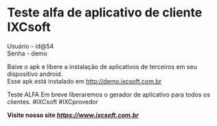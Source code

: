 # Teste alfa de aplicativo de cliente IXCsoft
 Usuário - id@54<br>
 Senha - demo

Baixe o apk e libere a instalação de aplicativos de terceiros em seu dispositivo android.<br>
Esse apk está instalado em http://demo.ixcsoft.com.br

Teste ALFA
Em breve liberaremos o gerador de aplicativo para todos os clientes.
#IXCsoft #IXCprovedor

<b>Visite nosso site <i>https://www.ixcsoft.com.br</i></b>
